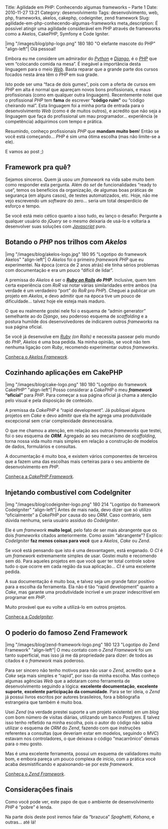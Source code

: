 Title: Agilidade em PHP: Conhecendo algumas frameworks – Parte 1
Date: 2010-11-27 13:21
Category: desenvolvimento
Tags: desenvolvimento, web, php, frameworks, akelos, cakephp, codeigniter, zend framework
Slug: agilidade-em-php-conhecendo-algumas-frameworks
meta_description: É possível atingir uma agilidade considerável em PHP através de frameworks como a Akelos, CakePHP, Symfony e Code Igniter.


|img "/images/blog/php-logo.png" 180 180 "O elefante mascote do PHP" "align-left"|
Olá pessoal!

Embora eu me considere um admirador do [*Python*][python] e [*Django*][django], é o
[*PHP*][php] que vem “colocando comida na mesa”. É inegável a importância
desta linguagem para o meio [*Web*][web]. Basta reparar que a grande parte
dos cursos focados nesta área têm o *PHP* em sua grade.

<!-- PELICAN_END_SUMMARY -->

Isto pode ser uma “faca de dois gumes”, pois com a oferta de cursos em
*PHP* em alta é normal que apareçam novos bons profissionais, e maus
profissionais (como em qualquer outra linguagem). Recentemente notei que
o profissional *PHP* tem **fama** de escrever **“código ruim”** ou
“código cheirando mal”. Esta linguagem foi a minha porta de entrada para
o desenvolvimento *Web* (como é de muitos outros), e acredito que não
seja a linguagem que faça do profissional um mau programador…
experiência (e competência) adquirimos com tempo e prática.

Resumindo, conheço profissionais *PHP* que **mandam muito bem**! Então
se você está começando… *PHP* é sim uma ótima escolha (mas não limite-se
a ele).

E vamos ao post ;)

Framework pra quê?
------------------

Sejamos sinceros. Quem já usou um *framework* na vida sabe muito bem
como responder esta pergunta. Além do *set* de funcionalidades “ready to
use“, temos os benefícios da organização, de algumas boas práticas de
segurança (em alguns casos), de testes automatizados, etc. Hoje, não me
vejo escrevendo um *software* do zero… seria um total desperdício de
esforço e tempo.

Se você está meio cético quanto a isso tudo, eu lanço o desafio:
Pergunte a qualquer usuário do *jQuery* se o mesmo deixaria de usá-lo e
voltaria a desenvolver suas soluções com [*Javascript*][javascript] puro.

Botando o *PHP* nos trilhos com *Akelos*
--------------------------------------------------------------

|img "/images/blog/akelos-logo.jpg" 180 95 "Logotipo do framework Akelos" "align-left"|
O *Akelos* foi o primeiro *framework
PHP* que eu experimentei. Na época (cerca de 2 anos atrás) ele tinha
sérios problemas com documentação e era um pouco “difícil de lidar”.

A premissa do *Akelos* é ser o ***[Ruby on Rails][ror] do PHP***.
Inclusive, quem tem certa experiência com *RoR* vai notar várias
similaridades entre ambos (na verdade é um verdadeiro “port” do *RoR*
pro *PHP*). Cheguei a publicar um projeto em *Akelos*, e devo admitir
que na época tive um pouco de dificuldade… talvez hoje ele esteja mais
maduro.

O que eu realmente gostei nele foi o esquema de “admin generator”
semelhante ao do *Django*, seu poderoso esquema de *scaffolding* e a
postura humilde dos desenvolvedores de indicarem outros *frameworks* na
sua página oficial.

Se você já desenvolve em *[Ruby][ruby] (on Rails)* e necessita passear pelo
mundo do *PHP*, *Akelos* é uma boa pedida. Na minha opinião, se você não
tem nenhuma ligação com *Ruby*, recomendo experimentar outros
*frameworks*.

[Conheça o *Akelos Framework*][akelos].


Cozinhando aplicações em CakePHP
--------------------------------

|img "/images/blog/cake-logo.png" 180 180 "Logotipo do framework CakePHP" "align-left"|
Posso considerar a *CakePHP* o meu ***framework* “oficial”** para *PHP*.
Para começar a sua página oficial já chama a atenção pelo visual e pela disposição de conteúdo.

A premissa da *CakePHP* é “rapid development”. Já publiquei alguns
projetos em *Cake* e devo admitir que ela lhe agrega uma produtividade
excepcional sem criar complexidade desnecessária.

O que me chamou a atenção, em relação aos outros *frameworks*
que testei, foi o seu esquema de ***ORM***. Agregado ao seu mecanismo de
*scaffolding*, torna nossa vida muito mais simples em relação a
construção de modelos de dados, formulários e consultas.

A documentação é muito boa, e existem vários componentes de terceiros
que a fazem uma das escolhas mais certeiras para o seu ambiente de
desenvolvimento em *PHP*.

[Conheça a *CakePHP Framework*][cakephp].

Injetando combustível com CodeIgniter
-------------------------------------

|img "/images/blog/codeigniter-logo.png" 180 214 "Logotipo do framework CodeIgniter" "align-left"|
Antes de mais nada, devo dizer que só utilizo “oficialmente” a *CakePHP* por
causa do seu *ORM*. Caso contrário, sem dúvida nenhuma, seria usuário assíduo do
*CodeIgniter*.

Ele é um *framework* **muito legal**, pelo fato de ser mais abrangente
que os dois *frameworks* citados anteriormente. Como assim “abrangente”? Explico:
*CodeIgniter* **faz menos coisas para você** que a *Akelos*, *Cake* ou
*Zend*.

Se você está pensando que isto é uma desvantagem, está enganado. O *CI*
é um *framework* extremamente simples de usar. Gostei muito e recomendo
sem dó. Para aqueles projetos em que você quer ter total controle sobre
tudo o que ocorre em cada região da sua aplicação… *CI* é uma excelente
pedida.

A sua documentação é muito boa, e talvez seja um grande fator positivo
para a escolha da ferramenta. Ela não é tão “rapid development” quanto a
*Cake*, mas garante uma produtividade incrível e um prazer indescritível
em programar em *PHP*.

Muito provável que eu volte a utilizá-lo em outros projetos.

[Conheça a *CodeIgniter*][codeigniter].


O poderio do famoso Zend Framework
----------------------------------

|img "/images/blog/zend-framework-logo.png" 180 123 "Logotipo do Zend Framework" "align-left"|
O meu contato com o *Zend Framework* foi um tanto superficial, mas isso já me
dá propriedade para dizer: de todos as citados é o *framework* mais poderoso.

Para ser sincero não tenho motivos para não usar o *Zend*, acredito que
a *Cake* seja mais simples e “rapid”, por isso da minha escolha. Mas
conheço algumas agências *Web* que a adotaram como ferramenta de
desenvolvimento seguindo a lógica: **excelente documentação**,
**excelente suporte**, **excelente participação da comunidade**. Para se
ter ideia, o *Zend* já possui livros escritos por autores brasileiros,
fora a bibliografia estrangeira que também é muito boa.

Usei *Zend* (na verdade prestei suporte a um projeto existente) em um
*blog* com bom número de visitas diárias, utilizando um banco
*Postgres*. E talvez isso tenho refletido na minha escolha, pois o autor
do código não sabia utilizar o esquema de *ORM* do *Zend*, fazendo com
que instruções referentes a consultas (que deveriam estar em modelos,
seguindo o *MVC*) estavam nos controladores, o que deixava o código
“macarrônico” demais para o meu gosto.

Mas é uma excelente ferramenta, possui um esquema de validadores muito
bom, e embora pareça um pouco complexa de início, com a prática você
acaba desmistificando e apaixonando-se por este *framework*.

[Conheça o *Zend Framework*][zend].


Considerações finais
--------------------

Como você pode ver, este papo de que o ambiente de desenvolvimento *PHP*
é “pobre” é lenda.

Na parte dois deste post iremos falar da “brazuca” *Spaghetti*,
*Kohana*, e outras… até lá!

  [python]: {tag}python
    "Leia mais sobre Python"
  [django]: {tag}django
    "Leia mais sobre Django"
  [php]: {tag}php "Leia mais sobre PHP"
  [web]: {tag}web "Leia mais sobre Web"
  [javascript]: {tag}javascript
    "Leia mais sobre Javascript"
  [ror]: http://rubyonrails.org/
    "Conheça a framework Ruby on Rails"
  [ruby]: http://www.ruby-lang.org/pt/ "Conheça a linguagem Ruby"
  [akelos]: http://www.akelos.org/
    "Página oficial do projeto Akelos"
  [cakephp]: http://cakephp.org/
    "Página oficial do projeto CakePHP"
  [codeigniter]: http://codeigniter.com/
    "Página oficial do projeto CodeIgniter"
  [zend]: http://framework.zend.com/
    "Página oficial do projeto Zend Framework"
